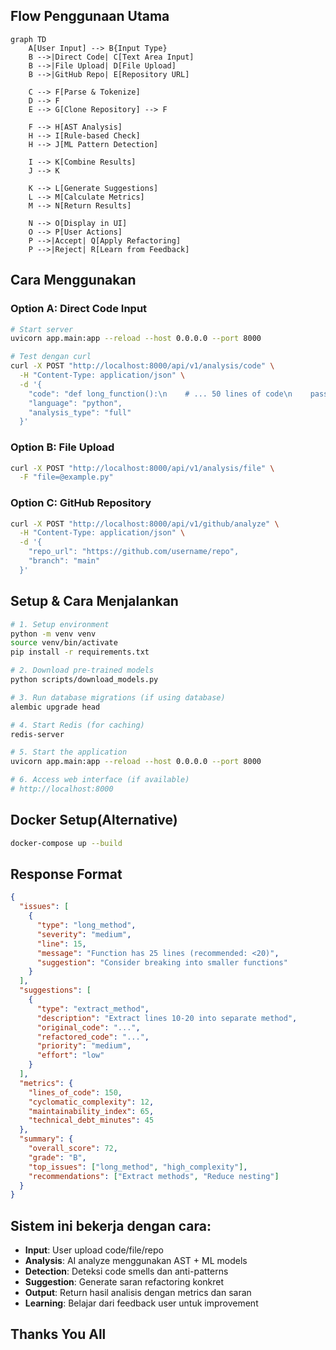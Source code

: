 ## Flow Penggunaan Utama

```
graph TD
    A[User Input] --> B{Input Type}
    B -->|Direct Code| C[Text Area Input]
    B -->|File Upload| D[File Upload]
    B -->|GitHub Repo| E[Repository URL]
    
    C --> F[Parse & Tokenize]
    D --> F
    E --> G[Clone Repository] --> F
    
    F --> H[AST Analysis]
    H --> I[Rule-based Check]
    H --> J[ML Pattern Detection]
    
    I --> K[Combine Results] 
    J --> K
    
    K --> L[Generate Suggestions]
    L --> M[Calculate Metrics]
    M --> N[Return Results]
    
    N --> O[Display in UI]
    O --> P[User Actions]
    P -->|Accept| Q[Apply Refactoring]
    P -->|Reject| R[Learn from Feedback]
```

## Cara Menggunakan

### Option A: Direct Code Input

```bash
# Start server
uvicorn app.main:app --reload --host 0.0.0.0 --port 8000

# Test dengan curl
curl -X POST "http://localhost:8000/api/v1/analysis/code" \
  -H "Content-Type: application/json" \
  -d '{
    "code": "def long_function():\n    # ... 50 lines of code\n    pass",
    "language": "python",
    "analysis_type": "full"
  }'
```

### Option B: File Upload
```bash
curl -X POST "http://localhost:8000/api/v1/analysis/file" \
  -F "file=@example.py"
```

### Option C: GitHub Repository

```bash
curl -X POST "http://localhost:8000/api/v1/github/analyze" \
  -H "Content-Type: application/json" \
  -d '{
    "repo_url": "https://github.com/username/repo",
    "branch": "main"
  }'
```

## Setup & Cara Menjalankan

```bash
# 1. Setup environment
python -m venv venv
source venv/bin/activate
pip install -r requirements.txt

# 2. Download pre-trained models
python scripts/download_models.py

# 3. Run database migrations (if using database)
alembic upgrade head

# 4. Start Redis (for caching)
redis-server

# 5. Start the application
uvicorn app.main:app --reload --host 0.0.0.0 --port 8000

# 6. Access web interface (if available)
# http://localhost:8000
```

## Docker Setup(Alternative)
```bash
docker-compose up --build
```

## Response Format

```json
{
  "issues": [
    {
      "type": "long_method",
      "severity": "medium", 
      "line": 15,
      "message": "Function has 25 lines (recommended: <20)",
      "suggestion": "Consider breaking into smaller functions"
    }
  ],
  "suggestions": [
    {
      "type": "extract_method",
      "description": "Extract lines 10-20 into separate method",
      "original_code": "...",
      "refactored_code": "...",
      "priority": "medium",
      "effort": "low"
    }
  ],
  "metrics": {
    "lines_of_code": 150,
    "cyclomatic_complexity": 12,
    "maintainability_index": 65,
    "technical_debt_minutes": 45
  },
  "summary": {
    "overall_score": 72,
    "grade": "B",
    "top_issues": ["long_method", "high_complexity"],
    "recommendations": ["Extract methods", "Reduce nesting"]
  }
}
```

## Sistem ini bekerja dengan cara:

- **Input**: User upload code/file/repo
- **Analysis**: AI analyze menggunakan AST + ML models
- **Detection**: Deteksi code smells dan anti-patterns
- **Suggestion**: Generate saran refactoring konkret
- **Output**: Return hasil analisis dengan metrics dan saran
- **Learning**: Belajar dari feedback user untuk improvement

## Thanks You All